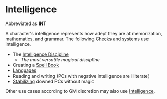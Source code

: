# Intelligence

Abbreviated as **INT**

A character's intelligence represents how adept they are at memorization, mathematics, and grammar. The following [Checks](../../Game%20Procedures/Core%20Procedures/Check.md) and systems use intelligence.

- The [Intelligence Discipline](../../Magic/Spellcasting/Spellcasting%20Disciplines/Intelligence%20Discipline.md)
	- *The most versatile magical discipline*
- Creating a [Spell Book](../../Magic/Spellcasting/Spell%20Learning/Spell%20Book.md)
- [Languages](../Ancenstries/The%20People%20of%20Mithrinia/Languages/Languages.md)
- Reading and writing (PCs with negative intelligence are illiterate)
- [Stabilizing](../../Game%20Procedures/Conditions/Stabilized.md) downed PCs without magic

Other use cases according to GM discretion may also use [Intelligence]().

